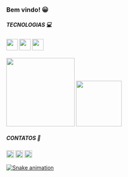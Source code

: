 ### Bem vindo! 😀

<!--![cube](/cube.gif)-->
<!--<a href="url"><img src="cube.gif" align="right" height="100" width="100" ></a>-->

<div style="display: inline_block">  
  <strong><h5> TECNOLOGIAS 💻</h5></strong> 
  <img height="30em" src="https://img.shields.io/badge/Python-3776AB?style=for-the-badge&logo=python&logoColor=white"/>
  <img height="30em" src="https://img.shields.io/badge/Java-ED8B00?style=for-the-badge&logo=java&logoColor=white"/>
  <img height="30em" src="https://img.shields.io/badge/Django-092E20?style=for-the-badge&logo=django&logoColor=green"/>
</div>

<br>
  
<div>
  <img height="180em" src="https://github-readme-stats.vercel.app/api?username=BarbaraBrito&show_icons=true&theme=tokyonight"/>
  <img height="120em" src="https://github-readme-stats.vercel.app/api/top-langs/?username=BarbaraBrito&layout=compact&theme=tokyonight"/>
</div>

<div style="display: inline_block">  
  <strong><h5>CONTATOS 📱</h5></strong>  
  <a href="https://www.linkedin.com/in/barbarabritosz/"> <img height="20" src="https://img.shields.io/badge/LinkedIn-0077B5?style=for-the-   badge&logo=linkedin&logoColor=white"></a> 
  <a href="https://www.linkedin.com/in/barbarabritosz/"> <img height="20" src="https://img.shields.io/badge/Messenger-00B2FF?style=for-     the-badge&logo=messenger&logoColor=white"></a> 
  <a href = "mailto: barbarabritosz@hotmail.com"> <img height="20" src = "https://img.shields.io/badge/Gmail-D14836?style=for-the-           badge&logo=gmail&logoColor=white">
</div>

![Snake animation](https://github.com/davimateus1/davimateus1/blob/output/github-contribution-grid-snake.svg)
